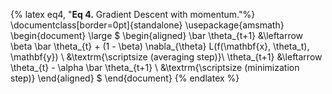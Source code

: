 {% latex eq4, "<strong>Eq 4.</strong> Gradient Descent with momentum."%}
\documentclass[border=0pt]{standalone}
\usepackage{amsmath}
\begin{document}
\large
$
\begin{aligned}
\bar \theta_{t+1} &\leftarrow \beta \bar \theta_{t} + (1 - \beta) \nabla_{\theta} L(f(\mathbf{x}, \theta_t), \mathbf{y}) \ &\textrm{\scriptsize (averaging step)}\\
\theta_{t+1} &\leftarrow \theta_{t} - \alpha \bar \theta_{t+1} \ &\textrm{\scriptsize (minimization step)}
\end{aligned}
$
\end{document}
{% endlatex %}
